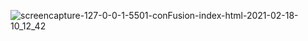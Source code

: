 ![screencapture-127-0-0-1-5501-conFusion-index-html-2021-02-18-10_12_42](https://user-images.githubusercontent.com/34032577/114337894-8b4d0100-9b84-11eb-914e-96eda68770fe.png)

